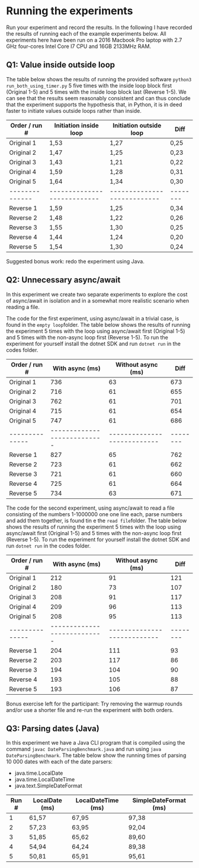 # Running the experiments

Run your experiment and record the results. In the following I have recorded the results of running each of the example experiments below. All experiments here have been run on a 2016 Macbook Pro laptop with 2.7 GHz four-cores Intel Core I7 CPU and 16GB 2133MHz RAM.


## Q1: Value inside outside loop

The table below shows the results of running the provided software ```python3 run_both_using_timer.py``` 5 five times with the inside loop block first (Original 1-5) and 5 times with the inside loop block last (Reverse 1-5). We can see that the results seem reasonably consistent and can thus conclude that the experiment supports the hypothesis that, in Python, it is in deed faster to initiate
values outside loops rather than inside.

|Order / run # |Initiation inside loop     | Initiation outside loop | Diff|
|--------------|---------------------------|---------------------------|--------|
|Original 1    | 1,53                      | 1,27                      |   0,25 |
|Original 2    | 1,47                      | 1,25                      |   0,23 |
|Original 3    | 1,43                      | 1,21                      |   0,22 |
|Original 4    | 1,59                      | 1,28                      |   0,31 |
|Original 5    | 1,64                      | 1,34                      |   0,30 |
|--------------|---------------------------|---------------------------|--------|
|Reverse 1     | 1,59                      | 1,25                      |   0,34 |
|Reverse 2     | 1,48                      | 1,22                      |   0,26 |
|Reverse 3     | 1,55                      | 1,30                      |   0,25 |
|Reverse 4     | 1,44                      | 1,24                      |   0,20 |
|Reverse 5     | 1,54                      | 1,30                      |   0,24 |

Suggested bonus work: redo the experiment using Java.


## Q2: Unnecessary async/await

In this experiment we create two separate experiments to explore the cost of async/await in isolation and in a somewhat
more realistic scenario when reading a file.

The code for the first experiment, using async/await in a trivial case, is found in the ```empty loop```folder. The table below shows the results of running the experiment 5 times with the loop using async/await first (Original 1-5) and 5 times with the non-async loop first (Reverse 1-5). To run the experiment for yourself install the dotnet SDK and run ```dotnet run``` in the codes folder.

|Order / run # |With async (ms)     | Without async (ms) | Diff|
|--------------|---------------------------|---------------------------|--------|
|Original 1|736|63|673|
|Original 2|716|61|655|
|Original 3|762|61|701|
|Original 4|715|61|654|
|Original 5|747|61|686|
|--------------|---------------------------|---------------------------|--------|
|Reverse 1|827|65|762|
|Reverse 2|723|61|662|
|Reverse 3|721|61|660|
|Reverse 4|725|61|664|
|Reverse 5|734|63|671|


The code for the second experiment, using async/await to read a file consisting of the numbers 1-1000000 one one line each, parse numbers and add them together, is found tin e the ```read file```folder.  The table below shows the results of running the experiment 5 times with the loop using async/await first (Original 1-5) and 5 times with the non-async loop first (Reverse 1-5). To run the experiment for yourself install the dotnet SDK and run ```dotnet run``` in the codes folder.


|Order / run # |With async (ms)     | Without async (ms) | Diff|
|--------------|---------------------------|---------------------------|--------|
|Original 1|212|91|121|
|Original 2|180|73|107|
|Original 3|208|91|117|
|Original 4|209|96|113|
|Original 5|208|95|113|
|--------------|---------------------------|---------------------------|--------|
|Reverse 1|204|111|93|
|Reverse 2|203|117|86|
|Reverse 3|194|104|90|
|Reverse 4|193|105|88|
|Reverse 5|193|106|87|

Bonus exercise left for the participant: Try removing the warmup rounds and/or use a shorter file and re-run the experiment with both orders.

## Q3: Parsing dates (Java)

In this experiment we have a Java CLI program that is compiled using the command ```javac DateParsingBenchmark.java``` and run using ```java DateParsingBenchmark```. The table below show the running times of parsing 10 000 dates with each of the date parsers:
* java.time.LocalDate
* java.time.LocalDateTime
* java.text.SimpleDateFormat

|Run #|LocalDate (ms)|LocalDateTime (ms)|SimpleDateFormat (ms)|
|-----|--------------|------------------|---------------------|
|1|61,57|67,95|97,38|
|2|57,23|63,95|92,04|
|3|51,85|65,62|89,60|
|4|54,94|64,24|89,38|
|5|50,81|65,91|95,61|

